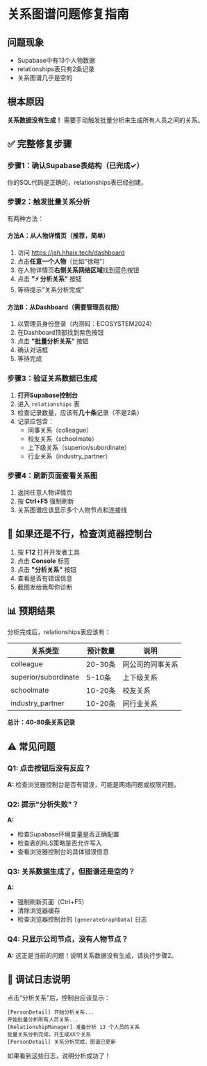 # 关系图谱问题修复指南

## 问题现象
- Supabase中有13个人物数据
- relationships表只有2条记录
- 关系图谱几乎是空的

## 根本原因
**关系数据没有生成！** 需要手动触发批量分析来生成所有人员之间的关系。

## ✅ 完整修复步骤

### 步骤1：确认Supabase表结构（已完成✓）
你的SQL代码是正确的，relationships表已经创建。

### 步骤2：触发批量关系分析

有两种方法：

#### 方法A：从人物详情页（推荐，简单）
1. 访问 https://jsh.hhaix.tech/dashboard
2. 点击**任意一个人物**（比如"徐翔"）
3. 在人物详情页**右侧关系网络区域**找到蓝色按钮
4. 点击 **"⚡ 分析关系"** 按钮
5. 等待提示"关系分析完成"

#### 方法B：从Dashboard（需要管理员权限）
1. 以管理员身份登录（内测码：ECOSYSTEM2024）
2. 在Dashboard顶部找到紫色按钮
3. 点击 **"批量分析关系"** 按钮
4. 确认对话框
5. 等待完成

### 步骤3：验证关系数据已生成

1. **打开Supabase控制台**
2. 进入 `relationships` 表
3. 检查记录数量，应该有**几十条**记录（不是2条）
4. 记录应包含：
   - 同事关系（colleague）
   - 校友关系（schoolmate）
   - 上下级关系（superior/subordinate）
   - 行业关系（industry_partner）

### 步骤4：刷新页面查看关系图

1. 返回任意人物详情页
2. 按 **Ctrl+F5** 强制刷新
3. 关系图谱应该显示多个人物节点和连接线

## 🐛 如果还是不行，检查浏览器控制台

1. 按 **F12** 打开开发者工具
2. 点击 **Console** 标签
3. 点击 **"分析关系"** 按钮
4. 查看是否有错误信息
5. 截图发给我帮你诊断

## 📊 预期结果

分析完成后，relationships表应该有：

| 关系类型 | 预计数量 | 说明 |
|---------|----------|------|
| colleague | 20-30条 | 同公司的同事关系 |
| superior/subordinate | 5-10条 | 上下级关系 |
| schoolmate | 10-20条 | 校友关系 |
| industry_partner | 10-20条 | 同行业关系 |

**总计：40-80条关系记录**

## ⚠️ 常见问题

### Q1: 点击按钮后没有反应？
**A:** 检查浏览器控制台是否有错误，可能是网络问题或权限问题。

### Q2: 提示"分析失败"？
**A:** 
- 检查Supabase环境变量是否正确配置
- 检查表的RLS策略是否允许写入
- 查看浏览器控制台的具体错误信息

### Q3: 关系数据生成了，但图谱还是空的？
**A:**
- 强制刷新页面（Ctrl+F5）
- 清除浏览器缓存
- 检查浏览器控制台的 `[generateGraphData]` 日志

### Q4: 只显示公司节点，没有人物节点？
**A:** 这正是当前的问题！说明关系数据没有生成，请执行步骤2。

## 🔧 调试日志说明

点击"分析关系"后，控制台应该显示：

```
[PersonDetail] 开始分析关系...
开始批量分析所有人员关系...
[RelationshipManager] 准备分析 13 个人员的关系
批量关系分析完成，共生成XX个关系
[PersonDetail] 关系分析完成，图谱已更新
```

如果看到这些日志，说明分析成功了！

